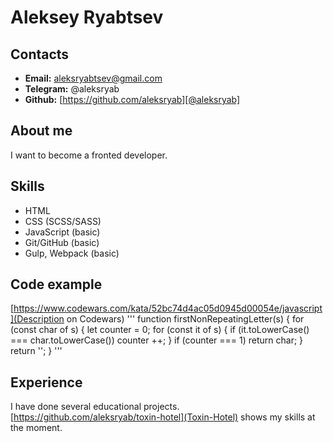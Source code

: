 # Aleksey Ryabtsev

## Contacts
- **Email:** aleksryabtsev@gmail.com
- **Telegram:** @aleksryab
- **Github:** [https://github.com/aleksryab][@aleksryab]

## About me
I want to become a fronted developer.

## Skills
- HTML
- CSS (SCSS/SASS)
- JavaScript (basic)
- Git/GitHub (basic)
- Gulp, Webpack (basic)

## Code example
[https://www.codewars.com/kata/52bc74d4ac05d0945d00054e/javascript](Description on Codewars)
'''
function firstNonRepeatingLetter(s) {
  for (const char of s) {
    let counter = 0;
    for (const it of s) {
      if (it.toLowerCase() === char.toLowerCase()) counter ++;
    }
    if (counter === 1) return char;
  }
  return '';
}
'''
## Experience
I have done several educational projects.
[https://github.com/aleksryab/toxin-hotel](Toxin-Hotel) shows my skills at the moment.

